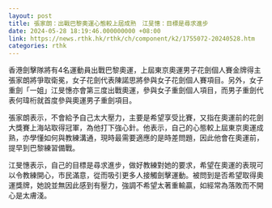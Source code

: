 ```yaml
---
layout: post
title: 張家朗：出戰巴黎奧運心態較上屆成熟　江旻憓：目標是尋求進步
date: 2024-05-28 18:19:46.000000000 +08:00
link: https://news.rthk.hk/rthk/ch/component/k2/1755072-20240528.htm
categories: rthk
---
```


香港劍擊隊將有4名運動員出戰巴黎奧運，上屆東京奧運男子花劍個人賽金牌得主張家朗將爭取衛冕，女子花劍代表陳諾思將參與女子花劍個人賽項目。另外，女子重劍「一姐」江旻憓亦會第三度出戰奧運，參與女子重劍個人項目，而男子重劍代表何瑋桁就首度參與奧運男子重劍項目。

張家朗表示，不會給予自己太大壓力，主要是希望享受比賽，又指在奧運前的花劍大獎賽上海站取得冠軍，為他打下強心針。他表示，自己的心態較上屆東京奧運成熟，亦學懂如何與教練溝通，現時最需要適應的是時差問題，因此他會在奧運前，提早到巴黎練習備戰。

江旻憓表示，自己的目標是尋求進步，做好教練對她的要求，希望在奧運的表現可以令教練開心，市民滿意，從而吸引更多人接觸劍擊運動。被問到是否希望取得奧運獎牌，她說並無因此感到有壓力，強調不希望太著重輸贏，如經常為落敗而不開心是太膚淺。
